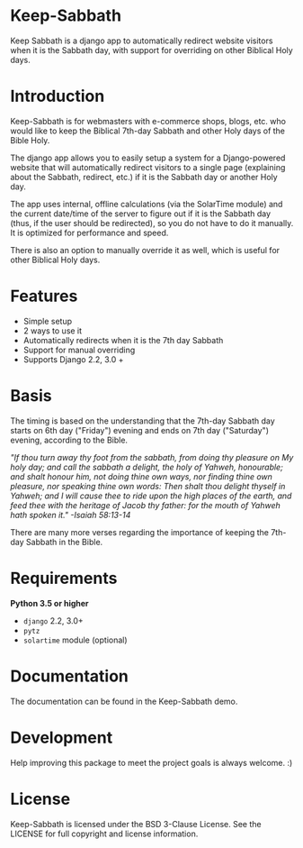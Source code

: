 Keep-Sabbath
============

Keep Sabbath is a django app to automatically redirect website visitors when it is the Sabbath day, with support for overriding on other Biblical Holy days.


# Introduction

Keep-Sabbath is for webmasters with e-commerce shops, blogs, etc. who would like to keep the Biblical 7th-day Sabbath and other Holy days of the Bible Holy.

The django app allows you to easily setup a system for a Django-powered website that will automatically redirect visitors to a single page (explaining about the Sabbath, redirect, etc.) if it is the Sabbath day or another Holy day.

The app uses internal, offline calculations (via the SolarTime module) and the current date/time of the server to figure out if it is the Sabbath day (thus, if the user should be redirected), so you do not have to do it manually. It is optimized for performance and speed.

There is also an option to manually override it as well, which is useful for other Biblical Holy days.


# Features

  * Simple setup
  * 2 ways to use it
  * Automatically redirects when it is the 7th day Sabbath
  * Support for manual overriding
  * Supports Django 2.2, 3.0 +


# Basis

The timing is based on the understanding that the 7th-day Sabbath day starts on 6th day ("Friday") evening and ends on 7th day ("Saturday") evening, according to the Bible.

*"If thou turn away thy foot from the sabbath, from doing thy pleasure on My holy day; and call the sabbath a delight, the holy of Yahweh, honourable; and shalt honour him, not doing thine own ways, nor finding thine own pleasure, nor speaking thine own words:
Then shalt thou delight thyself in Yahweh; and I will cause thee to ride upon the high places of the earth, and feed thee with the heritage of Jacob thy father: for the mouth of Yahweh hath spoken it." -Isaiah 58:13-14*

There are many more verses regarding the importance of keeping the 7th-day Sabbath in the Bible.


# Requirements

  **Python 3.5 or higher**

  * ``django`` 2.2, 3.0+
  * ``pytz``
  * ``solartime`` module (optional)


# Documentation

The documentation can be found in the Keep-Sabbath demo.


# Development

Help improving this package to meet the project goals is always welcome. :)


# License

Keep-Sabbath is licensed under the BSD 3-Clause License. See the LICENSE for full copyright and license information.